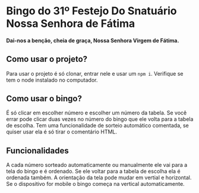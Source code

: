 # Bingo do 31º Festejo Do Snatuário Nossa Senhora de Fátima

#### Dai-nos a benção, cheia de graça, Nossa Senhora Virgem de Fátima.

## Como usar o projeto?

Para usar o projeto é só clonar, entrar nele e usar um `npm i`. Verifique se tem o node instalado no computador.

## Como usar o bingo?

É só clicar em escolher número e escolher um número da tabela. Se você errar pode clicar duas vezes no número do bingo que ele volta para a tabela de escolha.
Tem uma funcionalidade de sorteio automático comentada, se quiser usar ela é só tirar o comentário HTML.

## Funcionalidades

A cada número sorteado automaticamente ou manualmente ele vai para a tela do bingo e é ordenado. Se ele voltar para a tabela de escolha ela é ordenada também.
A orientação da tela pode mudar em vertial e horizontal.
Se o dispositivo for mobile o bingo começa na vertical automaticamente.